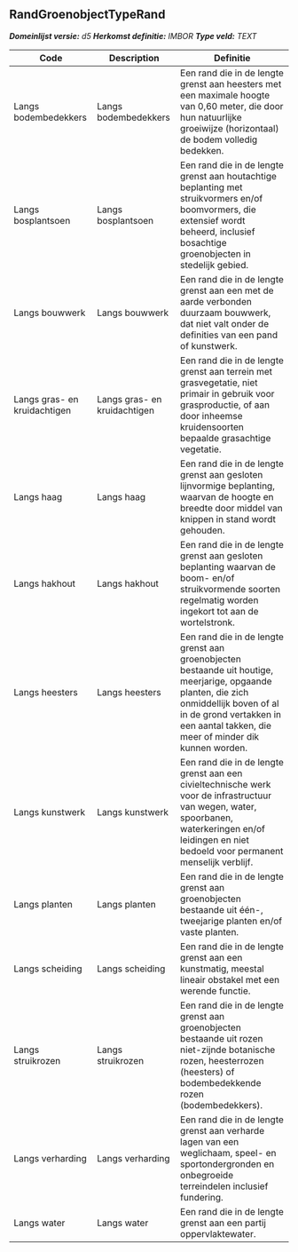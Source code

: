 ﻿## RandGroenobjectTypeRand

*__Domeinlijst versie:__ d5*
*__Herkomst definitie:__ IMBOR*
*__Type veld:__ TEXT*

|__Code__ |__Description__ |__Definitie__	|
|	---	|	---	|   ---	| 
| Langs bodembedekkers | Langs bodembedekkers | Een rand die in de lengte grenst aan heesters met een maximale hoogte van 0,60 meter, die door hun natuurlijke groeiwijze (horizontaal) de bodem volledig bedekken. |
| Langs bosplantsoen | Langs bosplantsoen | Een rand die in de lengte grenst aan houtachtige beplanting met struikvormers en/of boomvormers, die extensief wordt beheerd, inclusief bosachtige groenobjecten in stedelijk gebied. |
| Langs bouwwerk | Langs bouwwerk | Een rand die in de lengte grenst aan een met de aarde verbonden duurzaam bouwwerk, dat niet valt onder de definities van een pand of kunstwerk. |
| Langs gras- en kruidachtigen | Langs gras- en kruidachtigen | Een rand die in de lengte grenst aan terrein met grasvegetatie, niet primair in gebruik voor grasproductie, of aan door inheemse kruidensoorten bepaalde grasachtige vegetatie. |
| Langs haag | Langs haag | Een rand die in de lengte grenst aan gesloten lijnvormige beplanting, waarvan de hoogte en breedte door middel van knippen in stand wordt gehouden. |
| Langs hakhout | Langs hakhout | Een rand die in de lengte grenst aan gesloten beplanting waarvan de boom- en/of struikvormende soorten regelmatig worden ingekort tot aan de wortelstronk. |
| Langs heesters | Langs heesters | Een rand die in de lengte grenst aan groenobjecten bestaande uit houtige, meerjarige, opgaande planten, die zich onmiddellijk boven of al in de grond vertakken in een aantal takken, die meer of minder dik kunnen worden. |
| Langs kunstwerk | Langs kunstwerk | Een rand die in de lengte grenst aan een civieltechnische werk voor de infrastructuur van wegen, water, spoorbanen, waterkeringen en/of leidingen en niet bedoeld voor permanent menselijk verblijf. |
| Langs planten | Langs planten | Een rand die in de lengte grenst aan groenobjecten bestaande uit één-, tweejarige planten en/of vaste planten. |
| Langs scheiding | Langs scheiding | Een rand die in de lengte grenst aan een kunstmatig, meestal lineair obstakel met een werende functie. |
| Langs struikrozen | Langs struikrozen | Een rand die in de lengte grenst aan groenobjecten bestaande uit rozen niet-zijnde botanische rozen, heesterrozen (heesters) of bodembedekkende rozen (bodembedekkers). |
| Langs verharding | Langs verharding | Een rand die in de lengte grenst aan verharde lagen van een weglichaam, speel- en sportondergronden en onbegroeide terreindelen inclusief fundering. |
| Langs water | Langs water | Een rand die in de lengte grenst aan een partij oppervlaktewater. |
